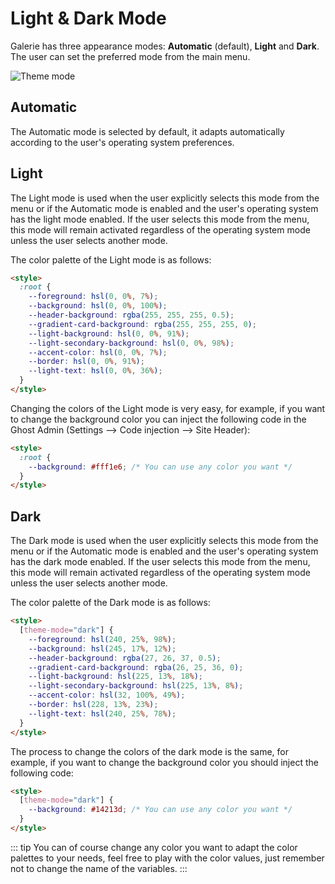 # Light & Dark Mode

Galerie has three appearance modes: **Automatic** (default), **Light** and **Dark**. The user can set the preferred mode from the main menu.

![Theme mode](https://res.cloudinary.com/edev/image/upload/v1633199586/galerie/theme-mode.png)

## Automatic

The Automatic mode is selected by default, it adapts automatically according to the user's operating system preferences.

## Light

The Light mode is used when the user explicitly selects this mode from the menu or if the Automatic mode is enabled and the user's operating system has the light mode enabled. If the user selects this mode from the menu, this mode will remain activated regardless of the operating system mode unless the user selects another mode.

The color palette of the Light mode is as follows:

```html
<style>
  :root {
    --foreground: hsl(0, 0%, 7%);
    --background: hsl(0, 0%, 100%);
    --header-background: rgba(255, 255, 255, 0.5);
    --gradient-card-background: rgba(255, 255, 255, 0);
    --light-background: hsl(0, 0%, 91%);
    --light-secondary-background: hsl(0, 0%, 98%);
    --accent-color: hsl(0, 0%, 7%);
    --border: hsl(0, 0%, 91%);
    --light-text: hsl(0, 0%, 36%);
  }
</style>
```

Changing the colors of the Light mode is very easy, for example, if you want to change the background color you can inject the following code in the Ghost Admin (Settings --> Code injection --> Site Header):

```html
<style>
  :root {
    --background: #fff1e6; /* You can use any color you want */
  }
</style>
```

## Dark

The Dark mode is used when the user explicitly selects this mode from the menu or if the Automatic mode is enabled and the user's operating system has the dark mode enabled. If the user selects this mode from the menu, this mode will remain activated regardless of the operating system mode unless the user selects another mode.

The color palette of the Dark mode is as follows:

```html
<style>
  [theme-mode="dark"] {
    --foreground: hsl(240, 25%, 98%);
    --background: hsl(245, 17%, 12%);
    --header-background: rgba(27, 26, 37, 0.5);
    --gradient-card-background: rgba(26, 25, 36, 0);
    --light-background: hsl(225, 13%, 18%);
    --light-secondary-background: hsl(225, 13%, 8%);
    --accent-color: hsl(32, 100%, 49%);
    --border: hsl(228, 13%, 23%);
    --light-text: hsl(240, 25%, 78%);
  }
</style>
```

The process to change the colors of the dark mode is the same, for example, if you want to change the background color you should inject the following code:

```html
<style>
  [theme-mode="dark"] {
    --background: #14213d; /* You can use any color you want */
  }
</style>
```

::: tip
You can of course change any color you want to adapt the color palettes to your needs, feel free to play with the color values, just remember not to change the name of the variables.
:::

